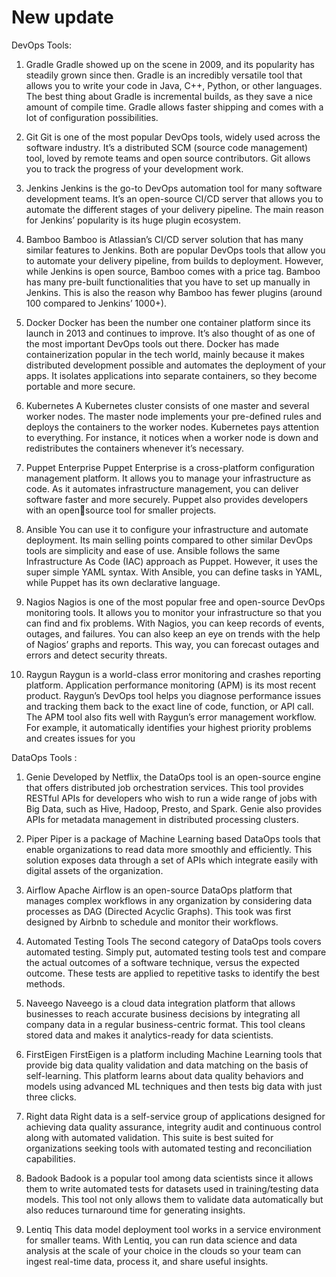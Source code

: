 # New update
DevOps Tools:

1. Gradle
Gradle showed up on the scene in 2009, and its popularity has 
steadily grown since then. Gradle is an incredibly versatile 
tool that allows you to write your code in Java, C++, Python, 
or other languages.
The best thing about Gradle is incremental builds, as they 
save a nice amount of compile time. 
Gradle allows faster shipping and comes with a lot of 
configuration possibilities.
2. Git
Git is one of the most popular DevOps tools, widely used 
across the software industry. It’s a distributed SCM (source 
code management) tool, loved by remote teams and open 
source contributors. Git allows you to track the progress of 
your development work.

3. Jenkins
Jenkins is the go-to DevOps automation tool for many 
software development teams. It’s an open-source CI/CD 
server that allows you to automate the different stages of your 
delivery pipeline. The main reason for Jenkins’ popularity is 
its huge plugin ecosystem.

4. Bamboo
Bamboo is Atlassian’s CI/CD server solution that has many 
similar features to Jenkins. Both are popular DevOps tools 
that allow you to automate your delivery pipeline, from builds 
to deployment. However, while Jenkins is open source, 
Bamboo comes with a price tag.
Bamboo has many pre-built functionalities that you have to 
set up manually in Jenkins. This is also the reason why 
Bamboo has fewer plugins (around 100 compared to Jenkins’ 
1000+).

5. Docker
Docker has been the number one container platform since its 
launch in 2013 and continues to improve. It’s also thought of 
as one of the most important DevOps tools out there. Docker 
has made containerization popular in the tech world, mainly 
because it makes distributed development possible and 
automates the deployment of your apps. It isolates 
applications into separate containers, so they become portable 
and more secure.

6. Kubernetes
A Kubernetes cluster consists of one master and several 
worker nodes. The master node implements your pre-defined 
rules and deploys the containers to the worker nodes. 
Kubernetes pays attention to everything. For instance, it 
notices when a worker node is down and redistributes the 
containers whenever it’s necessary.

7. Puppet Enterprise
Puppet Enterprise is a cross-platform configuration 
management platform. It allows you to manage your 
infrastructure as code. As it automates infrastructure 
management, you can deliver software faster and more 
securely. Puppet also provides developers with an opensource tool for smaller projects.

8. Ansible
You can use it to configure your infrastructure and automate 
deployment. Its main selling points compared to other similar 
DevOps tools are simplicity and ease of use. Ansible follows 
the same Infrastructure As Code (IAC) approach as Puppet. 
However, it uses the super simple YAML syntax. With 
Ansible, you can define tasks in YAML, while Puppet has its 
own declarative language.

9. Nagios
Nagios is one of the most popular free and open-source 
DevOps monitoring tools. It allows you to monitor your 
infrastructure so that you can find and fix problems. With 
Nagios, you can keep records of events, outages, and failures. 
You can also keep an eye on trends with the help of Nagios’ 
graphs and reports. This way, you can forecast outages and 
errors and detect security threats.

10. Raygun
Raygun is a world-class error monitoring and crashes 
reporting platform. Application performance monitoring 
(APM) is its most recent product. Raygun’s DevOps tool 
helps you diagnose performance issues and tracking them 
back to the exact line of code, function, or API call. The APM 
tool also fits well with Raygun’s error management 
workflow. For example, it automatically identifies your 
highest priority problems and creates issues for you


DataOps Tools :

1. Genie
Developed by Netflix, the DataOps tool is an open-source engine that offers distributed job orchestration services. This tool provides RESTful APIs for developers who wish to run a wide range of jobs with Big Data, such as Hive, Hadoop, Presto, and Spark. Genie also provides APIs for metadata management in distributed processing clusters.

2. Piper
Piper is a package of Machine Learning based DataOps tools that enable organizations to read data more smoothly and efficiently. This solution exposes data through a set of APIs which integrate easily with digital assets of the organization.

3. Airflow
Apache Airflow is an open-source DataOps platform that manages complex workflows in any organization by considering data processes as DAG (Directed Acyclic Graphs). This took was first designed by Airbnb to schedule and monitor their workflows.

4. Automated Testing Tools
The second category of DataOps tools covers automated testing. Simply put, automated testing tools test and compare the actual outcomes of a software technique, versus the expected outcome. These tests are applied to repetitive tasks to identify the best methods.

5. Naveego
Naveego is a cloud data integration platform that allows businesses to reach accurate business decisions by integrating all company data in a regular business-centric format. This tool cleans stored data and makes it analytics-ready for data scientists.

6. FirstEigen
FirstEigen is a platform including Machine Learning tools that provide big data quality validation and data matching on the basis of self-learning. This platform learns about data quality behaviors and models using advanced ML techniques and then tests big data with just three clicks.

7. Right data
Right data is a self-service group of applications designed for achieving data quality assurance, integrity audit and continuous control along with automated validation. This suite is best suited for organizations seeking tools with automated testing and reconciliation capabilities.

8. Badook
Badook is a popular tool among data scientists since it allows them to write automated tests for datasets used in training/testing data models. This tool not only allows them to validate data automatically but also reduces turnaround time for generating insights.

9. Lentiq
This data model deployment tool works in a service environment for smaller teams. With Lentiq, you can run data science and data analysis at the scale of your choice in the clouds so your team can ingest real-time data, process it, and share useful insights.
